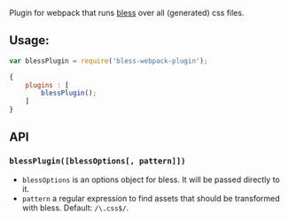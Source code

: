 Plugin for webpack that runs [bless](http://blesscss.com/) over all (generated) css files.

## Usage:
```javascript
var blessPlugin = require('bless-webpack-plugin');

{
	plugins : [
		blessPlugin();
	]
}
```

## API
### `blessPlugin([blessOptions[, pattern]])`

- `blessOptions` is an options object for bless. It will be passed directly to it.
- `pattern` a regular expression to find assets that should be transformed with bless. Default: `/\.css$/`.



